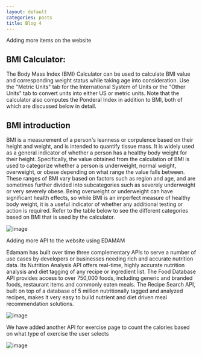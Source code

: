 ```yaml
---
layout: default
categories: posts
title: Blog 4
---
```


Adding more items on the website 

## BMI Calculator:  
The Body Mass Index (BMI) Calculator can be used to calculate BMI value and corresponding weight status while taking age into consideration. Use the "Metric Units" tab for the International System of Units or the "Other Units" tab to convert units into either US or metric units. Note that the calculator also computes the Ponderal Index in addition to BMI, both of which are discussed below in detail.

## BMI introduction

BMI is a measurement of a person's leanness or corpulence based on their height and weight, and is intended to quantify tissue mass. It is widely used as a general indicator of whether a person has a healthy body weight for their height. Specifically, the value obtained from the calculation of BMI is used to categorize whether a person is underweight, normal weight, overweight, or obese depending on what range the value falls between. These ranges of BMI vary based on factors such as region and age, and are sometimes further divided into subcategories such as severely underweight or very severely obese. Being overweight or underweight can have significant health effects, so while BMI is an imperfect measure of healthy body weight, it is a useful indicator of whether any additional testing or action is required. Refer to the table below to see the different categories based on BMI that is used by the calculator.

![image](https://user-images.githubusercontent.com/70185563/116181528-9d27bb80-a6cf-11eb-9c9f-b2da5cd7c141.png)


Adding more API to the website using EDAMAM 

Edamam has built over time three complementary APIs to serve a number of use cases by developers or businesses needing rich and accurate nutrition data. Its Nutrition Analysis API offers real-time, highly accurate nutrition analysis and diet tagging of any recipe or ingredient list. The Food Database API provides access to over 750,000 foods, including generic and branded foods, restaurant items and commonly eaten meals. The Recipe Search API, built on top of a database of 5 million nutritionally tagged and analyzed recipes, makes it very easy to build nutrient and diet driven meal recommendation solutions. 

![image](https://user-images.githubusercontent.com/70185563/116182057-833aa880-a6d0-11eb-88a4-1c7e0b3b962e.png)

We have added another API for exercise page to count the calories based on what type of exercise the user selects 

![image](https://user-images.githubusercontent.com/70185563/116182290-d876ba00-a6d0-11eb-957e-1de3c6425e2f.png)



